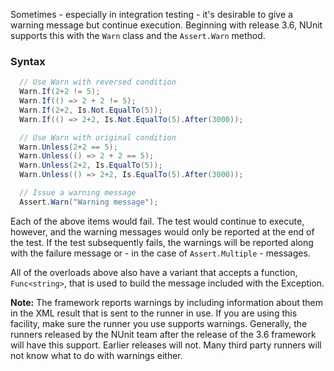 Sometimes - especially in integration testing - it's desirable to give a warning message but continue execution. Beginning with release 3.6, NUnit supports this with the `Warn` class and the `Assert.Warn` method.

### Syntax

```C#
  // Use Warn with reversed condition
  Warn.If(2+2 != 5);
  Warn.If(() => 2 + 2 != 5);
  Warn.If(2+2, Is.Not.EqualTo(5));
  Warn.If(() => 2+2, Is.Not.EqualTo(5).After(3000));

  // Use Warn with original condition
  Warn.Unless(2+2 == 5);
  Warn.Unless(() => 2 + 2 == 5);
  Warn.Unless(2+2, Is.EqualTo(5));
  Warn.Unless(() => 2+2, Is.EqualTo(5).After(3000));

  // Issue a warning message
  Assert.Warn("Warning message");
```

Each of the above items would fail. The test would continue to execute, however, and the warning messages would only be reported at the end of the test. If the test subsequently fails, the warnings will be reported along with the failure message or - in the case of `Assert.Multiple` - messages.

All of the overloads above also have a variant that accepts a function, `Func<string>`, that is used to build the message included with the Exception.

**Note:** The framework reports warnings by including information about them in the XML result that is sent to the runner in use. If you are using this facility, make sure the runner you use supports warnings. Generally, the runners released by the NUnit team after the release of the 3.6 framework will have this support. Earlier releases will not. Many third party runners will not know what to do with warnings either.